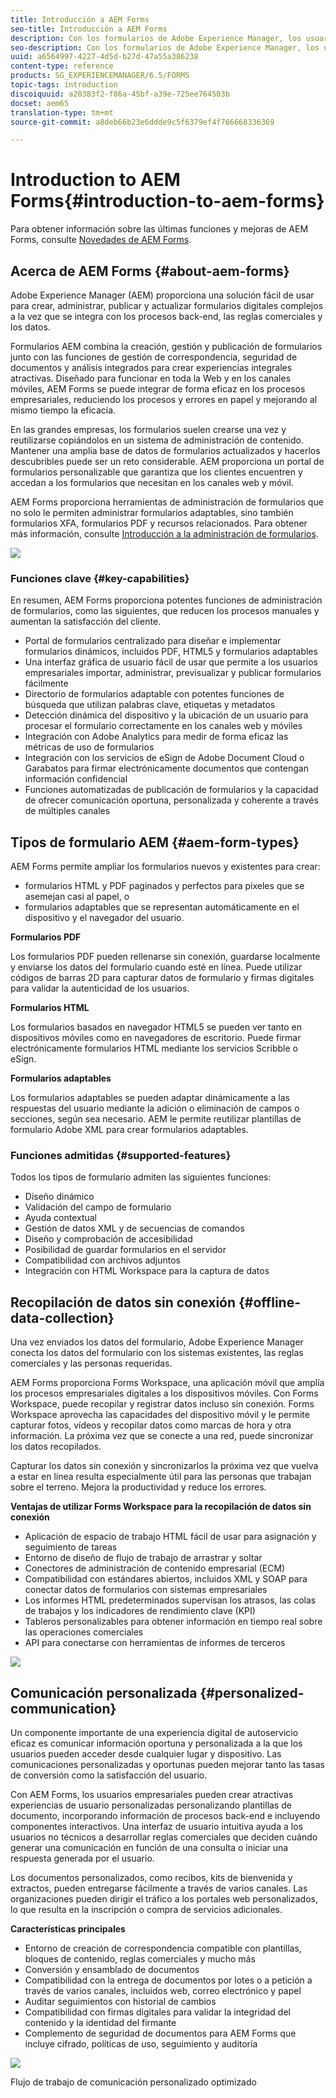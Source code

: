 ```yaml
---
title: Introducción a AEM Forms
seo-title: Introducción a AEM Forms
description: Con los formularios de Adobe Experience Manager, los usuarios empresariales pueden integrar formularios atractivos, adaptables y adaptables en sitios web y móviles, lo que simplifica el proceso de inscripción digital y aumenta las tasas de conversión de los clientes.
seo-description: Con los formularios de Adobe Experience Manager, los usuarios empresariales pueden integrar formularios atractivos, adaptables y adaptables en sitios web y móviles, lo que simplifica el proceso de inscripción digital y aumenta las tasas de conversión de los clientes.
uuid: a6564997-4227-4d5d-b27d-47a55a386238
content-type: reference
products: SG_EXPERIENCEMANAGER/6.5/FORMS
topic-tags: introduction
discoiquuid: a20383f2-f86a-45bf-a39e-725ee764503b
docset: aem65
translation-type: tm+mt
source-git-commit: a8deb66b23e6ddde9c5f6379ef4f766668336369

---
```



# Introduction to AEM Forms{#introduction-to-aem-forms}

Para obtener información sobre las últimas funciones y mejoras de AEM Forms, consulte [Novedades de AEM Forms](../../forms/using/whats-new.md).

## Acerca de AEM Forms {#about-aem-forms}

Adobe Experience Manager (AEM) proporciona una solución fácil de usar para crear, administrar, publicar y actualizar formularios digitales complejos a la vez que se integra con los procesos back-end, las reglas comerciales y los datos.

Formularios AEM combina la creación, gestión y publicación de formularios junto con las funciones de gestión de correspondencia, seguridad de documentos y análisis integrados para crear experiencias integrales atractivas. Diseñado para funcionar en toda la Web y en los canales móviles, AEM Forms se puede integrar de forma eficaz en los procesos empresariales, reduciendo los procesos y errores en papel y mejorando al mismo tiempo la eficacia.

En las grandes empresas, los formularios suelen crearse una vez y reutilizarse copiándolos en un sistema de administración de contenido. Mantener una amplia base de datos de formularios actualizados y hacerlos descubribles puede ser un reto considerable. AEM proporciona un portal de formularios personalizable que garantiza que los clientes encuentren y accedan a los formularios que necesitan en los canales web y móvil.

AEM Forms proporciona herramientas de administración de formularios que no solo le permiten administrar formularios adaptables, sino también formularios XFA, formularios PDF y recursos relacionados. Para obtener más información, consulte [Introducción a la administración de formularios](../../forms/using/introduction-managing-forms.md).

![](do-not-localize/4th-draft.gif)

### Funciones clave {#key-capabilities}

En resumen, AEM Forms proporciona potentes funciones de administración de formularios, como las siguientes, que reducen los procesos manuales y aumentan la satisfacción del cliente.

* Portal de formularios centralizado para diseñar e implementar formularios dinámicos, incluidos PDF, HTML5 y formularios adaptables
* Una interfaz gráfica de usuario fácil de usar que permite a los usuarios empresariales importar, administrar, previsualizar y publicar formularios fácilmente
* Directorio de formularios adaptable con potentes funciones de búsqueda que utilizan palabras clave, etiquetas y metadatos
* Detección dinámica del dispositivo y la ubicación de un usuario para procesar el formulario correctamente en los canales web y móviles
* Integración con Adobe Analytics para medir de forma eficaz las métricas de uso de formularios
* Integración con los servicios de eSign de Adobe Document Cloud o Garabatos para firmar electrónicamente documentos que contengan información confidencial
* Funciones automatizadas de publicación de formularios y la capacidad de ofrecer comunicación oportuna, personalizada y coherente a través de múltiples canales

## Tipos de formulario AEM {#aem-form-types}

AEM Forms permite ampliar los formularios nuevos y existentes para crear:

* formularios HTML y PDF paginados y perfectos para píxeles que se asemejan casi al papel, o
* formularios adaptables que se representan automáticamente en el dispositivo y el navegador del usuario.

**Formularios PDF**

Los formularios PDF pueden rellenarse sin conexión, guardarse localmente y enviarse los datos del formulario cuando esté en línea. Puede utilizar códigos de barras 2D para capturar datos de formulario y firmas digitales para validar la autenticidad de los usuarios.

**Formularios HTML**

Los formularios basados en navegador HTML5 se pueden ver tanto en dispositivos móviles como en navegadores de escritorio. Puede firmar electrónicamente formularios HTML mediante los servicios Scribble o eSign.

**Formularios adaptables**

Los formularios adaptables se pueden adaptar dinámicamente a las respuestas del usuario mediante la adición o eliminación de campos o secciones, según sea necesario. AEM le permite reutilizar plantillas de formulario Adobe XML para crear formularios adaptables.

### Funciones admitidas {#supported-features}

Todos los tipos de formulario admiten las siguientes funciones:

* Diseño dinámico
* Validación del campo de formulario
* Ayuda contextual
* Gestión de datos XML y de secuencias de comandos
* Diseño y comprobación de accesibilidad
* Posibilidad de guardar formularios en el servidor
* Compatibilidad con archivos adjuntos
* Integración con HTML Workspace para la captura de datos

## Recopilación de datos sin conexión {#offline-data-collection}

Una vez enviados los datos del formulario, Adobe Experience Manager conecta los datos del formulario con los sistemas existentes, las reglas comerciales y las personas requeridas.

AEM Forms proporciona Forms Workspace, una aplicación móvil que amplía los procesos empresariales digitales a los dispositivos móviles. Con Forms Workspace, puede recopilar y registrar datos incluso sin conexión. Forms Workspace aprovecha las capacidades del dispositivo móvil y le permite capturar fotos, vídeos y recopilar datos como marcas de hora y otra información. La próxima vez que se conecte a una red, puede sincronizar los datos recopilados.

Capturar los datos sin conexión y sincronizarlos la próxima vez que vuelva a estar en línea resulta especialmente útil para las personas que trabajan sobre el terreno. Mejora la productividad y reduce los errores.

**Ventajas de utilizar Forms Workspace para la recopilación de datos sin conexión**

* Aplicación de espacio de trabajo HTML fácil de usar para asignación y seguimiento de tareas
* Entorno de diseño de flujo de trabajo de arrastrar y soltar
* Conectores de administración de contenido empresarial (ECM)
* Compatibilidad con estándares abiertos, incluidos XML y SOAP para conectar datos de formularios con sistemas empresariales
* Los informes HTML predeterminados supervisan los atrasos, las colas de trabajos y los indicadores de rendimiento clave (KPI)
* Tableros personalizables para obtener información en tiempo real sobre las operaciones comerciales
* API para conectarse con herramientas de informes de terceros

![](do-not-localize/3rd-draft.gif)

## Comunicación personalizada {#personalized-communication}

Un componente importante de una experiencia digital de autoservicio eficaz es comunicar información oportuna y personalizada a la que los usuarios pueden acceder desde cualquier lugar y dispositivo. Las comunicaciones personalizadas y oportunas pueden mejorar tanto las tasas de conversión como la satisfacción del usuario.

Con AEM Forms, los usuarios empresariales pueden crear atractivas experiencias de usuario personalizadas personalizando plantillas de documento, incorporando información de procesos back-end e incluyendo componentes interactivos. Una interfaz de usuario intuitiva ayuda a los usuarios no técnicos a desarrollar reglas comerciales que deciden cuándo generar una comunicación en función de una consulta o iniciar una respuesta generada por el usuario.

Los documentos personalizados, como recibos, kits de bienvenida y extractos, pueden entregarse fácilmente a través de varios canales. Las organizaciones pueden dirigir el tráfico a los portales web personalizados, lo que resulta en la inscripción o compra de servicios adicionales.

**Características principales**

* Entorno de creación de correspondencia compatible con plantillas, bloques de contenido, reglas comerciales y mucho más
* Conversión y ensamblado de documentos
* Compatibilidad con la entrega de documentos por lotes o a petición a través de varios canales, incluidos web, correo electrónico y papel
* Auditar seguimientos con historial de cambios
* Compatibilidad con firmas digitales para validar la integridad del contenido y la identidad del firmante
* Complemento de seguridad de documentos para AEM Forms que incluye cifrado, políticas de uso, seguimiento y auditoría

![](do-not-localize/layout-02.png)

Flujo de trabajo de comunicación personalizado optimizado
